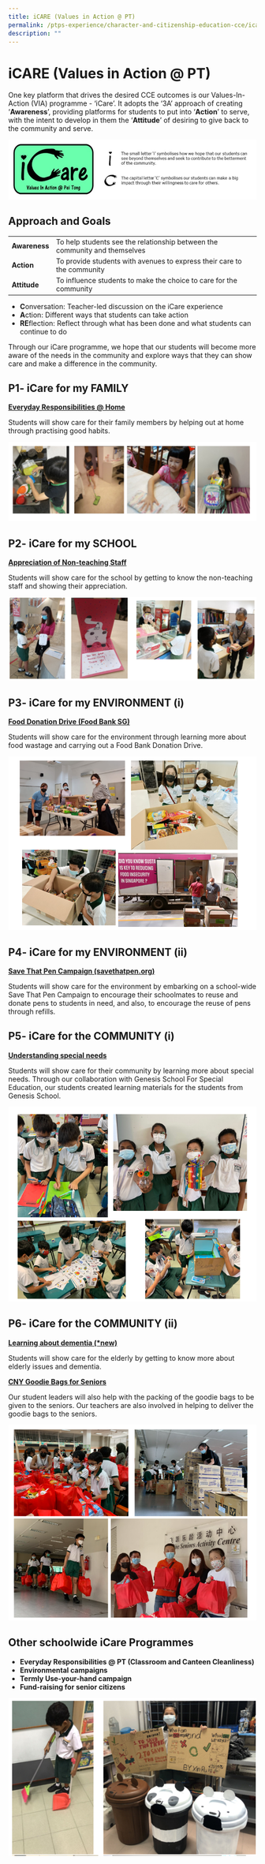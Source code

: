 ```yaml
---
title: iCARE (Values in Action @ PT)
permalink: /ptps-experience/character-and-citizenship-education-cce/icare-values-in-action-at-pt/
description: ""
---
```

# iCARE (Values in Action @ PT)

One key platform that drives the desired CCE outcomes is our Values-In-Action (VIA) programme - ‘iCare’. It adopts the ‘3A’ approach of creating ‘**Awareness**’, providing platforms for students to put into ‘**Action**’ to serve, with the intent to develop in them the ‘**Attitude**’ of desiring to give back to the community and serve.

![](/images/PTPS%20Experience/iCare.png)

## Approach and Goals

<table>
<tbody>
  <tr>
		<td><b>Awareness</b></td>
    <td>To help students see the relationship between the community and themselves</td>
  </tr>
  <tr>
		<td><b>Action</b></td>
    <td>To provide students with avenues to express their care to the community</td>
  </tr>
  <tr>
    <td><b>Attitude</b></td>
    <td>To influence students to make the choice to care for the community</td>
  </tr>
</tbody>
</table>

*   **C**onversation: Teacher-led discussion on the iCare experience
*   **A**ction: Different ways that students can take action
*   **RE**flection: Reflect through what has been done and what students can continue to do

Through our iCare programme, we hope that our students will become more aware of the needs in the community and explore ways that they can show care and make a difference in the community.

## P1- iCare for my FAMILY


<b><u>Everyday Responsibilities @ Home</u></b>

Students will show care for their family members by helping out at home through practising good habits.

![](/images/PTPS%20Experience/ER%20at%20home.png)

## P2- iCare for my SCHOOL


<b><u>Appreciation of Non-teaching Staff</u></b>

Students will show care for the school by getting to know the non-teaching staff and showing their appreciation.


![](/images/PTPS%20Experience/Appreciation%20of%20non-teaching%20staff.png)

## P3- iCare for my ENVIRONMENT (i)


<b><u>Food Donation Drive (Food Bank SG)</u></b>

Students will show care for the environment through learning more about food wastage and carrying out a Food Bank Donation Drive.

![](/images/PTPS%20Experience/foodbank.png)

## P4- iCare for my ENVIRONMENT (ii)


<b><u>Save That Pen Campaign (savethatpen.org)</u></b>

Students will show care for the environment by embarking on a school-wide Save That Pen Campaign to encourage their schoolmates to reuse and donate pens to students in need, and also, to encourage the reuse of pens through refills.

## P5- iCare for the COMMUNITY (i)


<b><u>Understanding special needs</u></b>

Students will show care for their community by learning more about special needs. Through our collaboration with Genesis School For Special Education, our students created learning materials for the students from Genesis School.

![](/images/PTPS%20Experience/P5%20via%20-special%20needs.png)

## P6- iCare for the COMMUNITY (ii)


<b><u>Learning about dementia (\*new)</u></b>

Students will show care for the elderly by getting to know more about elderly issues and dementia.  

  

<b><u>CNY Goodie Bags for Seniors</u></b>

Our student leaders will also help with the packing of the goodie bags to be given to the seniors. Our teachers are also involved in helping to deliver the goodie bags to the seniors.

![](/images/PTPS%20Experience/hongbao%20distribution.png)

## Other schoolwide iCare Programmes




*   **Everyday Responsibilities @ PT (Classroom and Canteen Cleanliness)**
*   **Environmental campaigns**
*   **Termly Use-your-hand campaign**
*   **Fund-raising for senior citizens**

![](/images/PTPS%20Experience/Everyday%20Responsibilities.png)